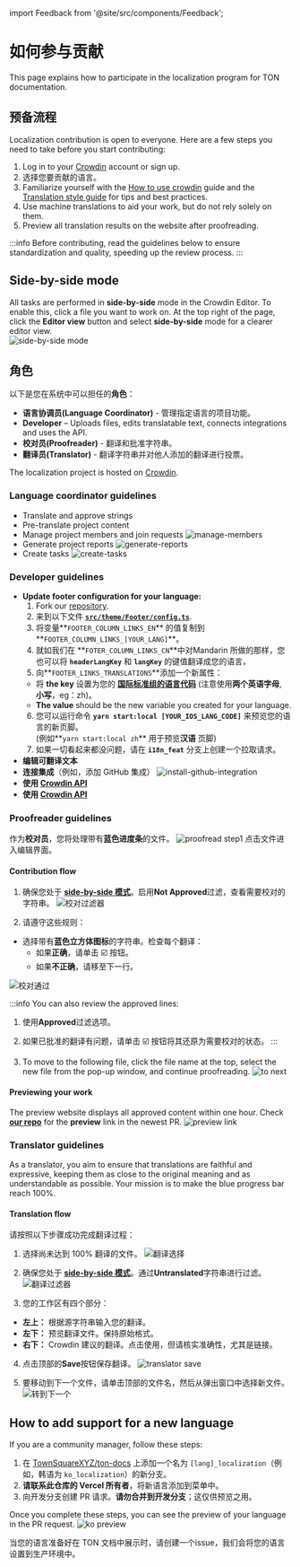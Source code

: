import Feedback from '@site/src/components/Feedback';

# 如何参与贡献

This page explains how to participate in the localization program for TON documentation.

## 预备流程

Localization contribution is open to everyone. Here are a few steps you need to take before you start contributing:

1. Log in to your [Crowdin](https://crowdin.com) account or sign up.
2. 选择您要贡献的语言。
3. Familiarize yourself with the [How to use crowdin](/v3/contribute/localization-program/how-to-contribute/) guide and the [Translation style guide](/v3/contribute/localization-program/translation-style-guide/) for tips and best practices.
4. Use machine translations to aid your work, but do not rely solely on them.
5. Preview all translation results on the website after proofreading.

:::info
Before contributing, read the guidelines below to ensure standardization and quality, speeding up the review process.
:::

## Side-by-side mode

All tasks are performed in **side-by-side** mode in the Crowdin Editor. To enable this, click a file you want to work on. At the top right of the page, click the **Editor view** button and select **side-by-side** mode for a clearer editor view.\
![side-by-side mode](/img/localizationProgramGuideline/side-by-side.png)

## 角色

以下是您在系统中可以担任的**角色**：

- **语言协调员(Language Coordinator)** - 管理指定语言的项目功能。
- **Developer** – Uploads files, edits translatable text, connects integrations and uses the API.
- **校对员(Proofreader)** - 翻译和批准字符串。
- **翻译员(Translator)** - 翻译字符串并对他人添加的翻译进行投票。

The localization project is hosted on [Crowdin](https://crowdin.com/project/ton-docs).

### Language coordinator guidelines

- Translate and approve strings
- Pre-translate project content
- Manage project members and join requests
  ![manage-members](/img/localizationProgramGuideline/manage-members.png)
- Generate project reports
  ![generate-reports](/img/localizationProgramGuideline/generate-reports.png)
- Create tasks
  ![create-tasks](/img/localizationProgramGuideline/create-tasks.png)

### Developer guidelines

- **Update footer configuration for your language:**
  1. Fork our [repository](https://github.com/TownSquareXYZ/ton-docs/tree/i18n_feat).
  2. 来到以下文件 [**`src/theme/Footer/config.ts`**](https://github.com/TownSquareXYZ/ton-docs/blob/main/src/theme/Footer/config.s).
  3. 将变量\*\*`FOOTER_COLUMN_LINKS_EN`\*\* 的值复制到\*\*`FOOTER_COLUMN_LINKS_[YOUR_LANG]`\*\*。
  4. 就如我们在 \*\*`FOTER_COLUMN_LINKS_CN`\*\*中对Mandarin 所做的那样，您也可以将 **`headerLangKey`** 和 **`langKey`** 的键值翻译成您的语言，
  5. 向\*\*`FOOTER_LINKS_TRANSLATIONS`\*\*添加一个新属性：
    - 将 **the key** 设置为您的 [**国际标准组的语言代码**](https://www.andiamo.co.uk/resources/iso-language-codes/) (注意使用**两个英语字母**, **小写**，eg：zh)。
    - **The value** should be the new variable you created for your language.
  6. 您可以运行命令 **`yarn start:local [YOUR_IOS_LANG_CODE]`** 来预览您的语言的新页脚。\
    (例如\*\*`yarn start:local zh`\*\* 用于预览**汉语** 页脚)
  7. 如果一切看起来都没问题，请在 **`i18n_feat`** 分支上创建一个拉取请求。
- **编辑可翻译文本**
- **连接集成**（例如，添加 GitHub 集成）
  ![install-github-integration](/img/localizationProgramGuideline/howItWorked/install-github-integration.png)
- **使用 [Crowdin API](https://developer.crowdin.com/api/v2/)**
- **使用 [Crowdin API](https://developer.crowdin.com/api/v2/)**

### Proofreader guidelines

作为**校对员**，您将处理带有**蓝色进度条**的文件。
![proofread step1](/img/localizationProgramGuideline/proofread-step1.png)
点击文件进入编辑界面。

#### Contribution flow

1. 确保您处于 [**side-by-side 模式**](#side-by-side-mode)。启用**Not Approved**过滤，查看需要校对的字符串。
  ![校对过滤器](/img/localizationProgramGuideline/proofread-filter.png)

2. 请遵守这些规则：
  - 选择带有**蓝色立方体图标**的字符串。检查每个翻译：
    - 如果**正确**，请单击 ☑️ 按钮。
    - 如果**不正确**，请移至下一行。

![校对通过](/img/localizationProgramGuideline/proofread-approved.png)

:::info
You can also review the approved lines:

1. 使用**Approved**过滤选项。

2. 如果已批准的翻译有问题，请单击 ☑️ 按钮将其还原为需要校对的状态。
  :::

3. To move to the following file, click the file name at the top, select the new file from the pop-up window, and continue proofreading.
  ![to next](/img/localizationProgramGuideline/redirect-to-next.png)

#### Previewing your work

The preview website displays all approved content within one hour. Check [**our repo**](https://github.com/TownSquareXYZ/ton-docs/pulls) for the **preview** link in the newest PR.
![preview link](/img/localizationProgramGuideline/preview-link.png)

### Translator guidelines

As a translator, you aim to ensure that translations are faithful and expressive, keeping them as close to the original meaning and as understandable as possible. Your mission is to make the blue progress bar reach 100%.

#### Translation flow

请按照以下步骤成功完成翻译过程：

1. 选择尚未达到 100% 翻译的文件。
  ![翻译选择](/img/localizationProgramGuideline/translator-select.png)

2. 确保您处于 [**side-by-side 模式**](#side-by-side-mode)。通过**Untranslated**字符串进行过滤。
  ![翻译过滤器](/img/localizationProgramGuideline/translator-filter.png)

3. 您的工作区有四个部分：
  - **左上：** 根据源字符串输入您的翻译。
  - **左下：** 预览翻译文件。保持原始格式。
  - **右下：** Crowdin 建议的翻译。点击使用，但请核实准确性，尤其是链接。

4. 点击顶部的**Save**按钮保存翻译。
  ![translator save](/img/localizationProgramGuideline/translator-save.png)

5. 要移动到下一个文件，请单击顶部的文件名，然后从弹出窗口中选择新文件。
  ![转到下一个](/img/localizationProgramGuideline/redirect-to-next.png)

## How to add support for a new language

If you are a community manager, follow these steps:

1. 在 [TownSquareXYZ/ton-docs](https://github.com/TownSquareXYZ/ton-docs) 上添加一个名为 `[lang]_localization`（例如，韩语为 `ko_localization`）的新分支。
2. **请联系此仓库的 Vercel 所有者**，将新语言添加到菜单中。
3. 向开发分支创建 PR 请求。**请勿合并到开发分支**；这仅供预览之用。

Once you complete these steps, you can see the preview of your language in the PR request.
![ko preview](/img/localizationProgramGuideline/ko_preview.png)

当您的语言准备好在 TON 文档中展示时，请创建一个issue，我们会将您的语言设置到生产环境中。

<Feedback />

